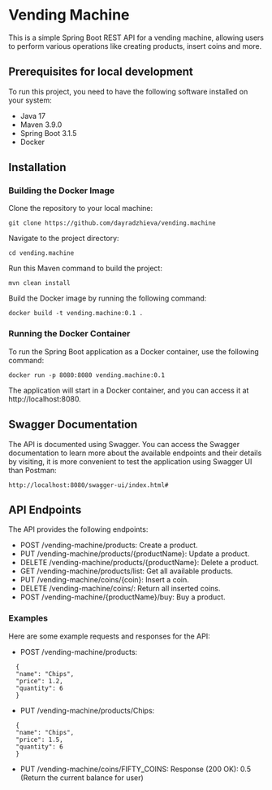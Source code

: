 # Vending Machine

This is a simple Spring Boot REST API for a vending machine, 
allowing users to perform various operations like creating products, insert coins and more.

## Prerequisites for local development

To run this project, you need to have the following software installed on your system:

- Java 17
- Maven 3.9.0
- Spring Boot 3.1.5
- Docker

## Installation

### Building the Docker Image

Clone the repository to your local machine:

    git clone https://github.com/dayradzhieva/vending.machine

Navigate to the project directory:

    cd vending.machine

Run this Maven command to build the project:

    mvn clean install

Build the Docker image by running the following command:

    docker build -t vending.machine:0.1 .

### Running the Docker Container

To run the Spring Boot application as a Docker container, use the following command:

    docker run -p 8080:8080 vending.machine:0.1
The application will start in a Docker container, and you can access it at http://localhost:8080.

## Swagger Documentation

The API is documented using Swagger.
You can access the Swagger documentation to learn more about the available endpoints and their details by visiting,
it is more convenient to test the application using Swagger UI than Postman:

    http://localhost:8080/swagger-ui/index.html#

## API Endpoints

The API provides the following endpoints:

- POST /vending-machine/products: Create a product.
- PUT /vending-machine/products/{productName}: Update a product.
- DELETE /vending-machine/products/{productName}: Delete a product.
- GET /vending-machine/products/list: Get all available products.
- PUT /vending-machine/coins/{coin}: Insert a coin.
- DELETE /vending-machine/coins/: Return all inserted coins.
- POST /vending-machine/{productName}/buy: Buy a product.

### Examples
Here are some example requests and responses for the API:

- POST /vending-machine/products:
```
  {
  "name": "Chips",
  "price": 1.2,
  "quantity": 6
  }
  ```
- PUT /vending-machine/products/Chips:
```
  {
  "name": "Chips",
  "price": 1.5,
  "quantity": 6
  }
  ```
- PUT /vending-machine/coins/FIFTY_COINS:
  Response (200 OK): 0.5 (Return the current balance for user)


    
